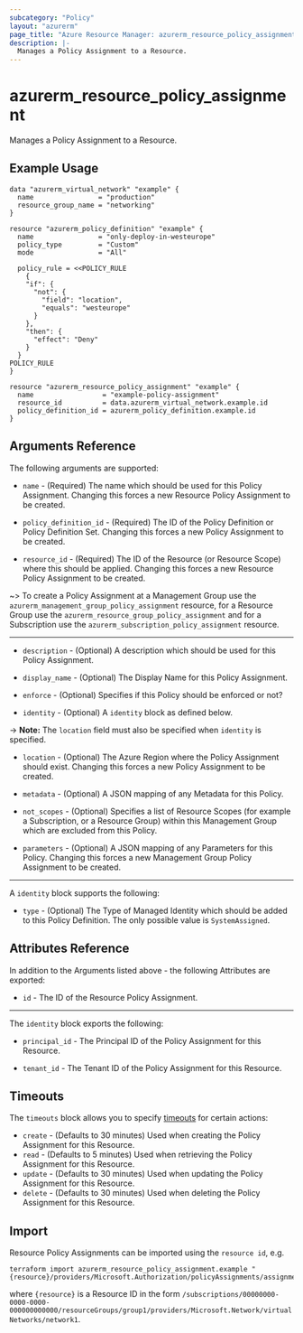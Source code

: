 ```yaml
---
subcategory: "Policy"
layout: "azurerm"
page_title: "Azure Resource Manager: azurerm_resource_policy_assignment"
description: |-
  Manages a Policy Assignment to a Resource.
---
```


# azurerm_resource_policy_assignment

Manages a Policy Assignment to a Resource.

## Example Usage

```hcl
data "azurerm_virtual_network" "example" {
  name                = "production"
  resource_group_name = "networking"
}

resource "azurerm_policy_definition" "example" {
  name                = "only-deploy-in-westeurope"
  policy_type         = "Custom"
  mode                = "All"

  policy_rule = <<POLICY_RULE
	{
    "if": {
      "not": {
        "field": "location",
        "equals": "westeurope"
      }
    },
    "then": {
      "effect": "Deny"
    }
  }
POLICY_RULE
}

resource "azurerm_resource_policy_assignment" "example" {
  name                 = "example-policy-assignment"
  resource_id          = data.azurerm_virtual_network.example.id
  policy_definition_id = azurerm_policy_definition.example.id
}
```

## Arguments Reference

The following arguments are supported:

* `name` - (Required) The name which should be used for this Policy Assignment. Changing this forces a new Resource Policy Assignment to be created.

* `policy_definition_id` - (Required) The ID of the Policy Definition or Policy Definition Set. Changing this forces a new Policy Assignment to be created.

* `resource_id` - (Required) The ID of the Resource (or Resource Scope) where this should be applied. Changing this forces a new Resource Policy Assignment to be created.

~> To create a Policy Assignment at a Management Group use the `azurerm_management_group_policy_assignment` resource, for a Resource Group use the `azurerm_resource_group_policy_assignment` and for a Subscription use the `azurerm_subscription_policy_assignment` resource.

---

* `description` - (Optional) A description which should be used for this Policy Assignment.

* `display_name` - (Optional) The Display Name for this Policy Assignment.

* `enforce` - (Optional) Specifies if this Policy should be enforced or not?

* `identity` - (Optional) A `identity` block as defined below.

-> **Note:** The `location` field must also be specified when `identity` is specified.

* `location` - (Optional) The Azure Region where the Policy Assignment should exist. Changing this forces a new Policy Assignment to be created.

* `metadata` - (Optional) A JSON mapping of any Metadata for this Policy.

* `not_scopes` - (Optional) Specifies a list of Resource Scopes (for example a Subscription, or a Resource Group) within this Management Group which are excluded from this Policy.

* `parameters` - (Optional) A JSON mapping of any Parameters for this Policy. Changing this forces a new Management Group Policy Assignment to be created.

---

A `identity` block supports the following:

* `type` - (Optional) The Type of Managed Identity which should be added to this Policy Definition. The only possible value is `SystemAssigned`.

## Attributes Reference

In addition to the Arguments listed above - the following Attributes are exported: 

* `id` - The ID of the Resource Policy Assignment.

---

The `identity` block exports the following:

* `principal_id` - The Principal ID of the Policy Assignment for this Resource.

* `tenant_id` - The Tenant ID of the Policy Assignment for this Resource.

## Timeouts

The `timeouts` block allows you to specify [timeouts](https://www.terraform.io/docs/configuration/resources.html#timeouts) for certain actions:

* `create` - (Defaults to 30 minutes) Used when creating the Policy Assignment for this Resource.
* `read` - (Defaults to 5 minutes) Used when retrieving the Policy Assignment for this Resource.
* `update` - (Defaults to 30 minutes) Used when updating the Policy Assignment for this Resource.
* `delete` - (Defaults to 30 minutes) Used when deleting the Policy Assignment for this Resource.

## Import

Resource Policy Assignments can be imported using the `resource id`, e.g.

```shell
terraform import azurerm_resource_policy_assignment.example "{resource}/providers/Microsoft.Authorization/policyAssignments/assignment1"
```

where `{resource}` is a Resource ID in the form `/subscriptions/00000000-0000-0000-000000000000/resourceGroups/group1/providers/Microsoft.Network/virtualNetworks/network1`.